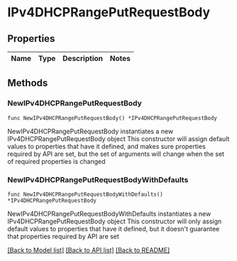 # IPv4DHCPRangePutRequestBody

## Properties

Name | Type | Description | Notes
------------ | ------------- | ------------- | -------------

## Methods

### NewIPv4DHCPRangePutRequestBody

`func NewIPv4DHCPRangePutRequestBody() *IPv4DHCPRangePutRequestBody`

NewIPv4DHCPRangePutRequestBody instantiates a new IPv4DHCPRangePutRequestBody object
This constructor will assign default values to properties that have it defined,
and makes sure properties required by API are set, but the set of arguments
will change when the set of required properties is changed

### NewIPv4DHCPRangePutRequestBodyWithDefaults

`func NewIPv4DHCPRangePutRequestBodyWithDefaults() *IPv4DHCPRangePutRequestBody`

NewIPv4DHCPRangePutRequestBodyWithDefaults instantiates a new IPv4DHCPRangePutRequestBody object
This constructor will only assign default values to properties that have it defined,
but it doesn't guarantee that properties required by API are set


[[Back to Model list]](../README.md#documentation-for-models) [[Back to API list]](../README.md#documentation-for-api-endpoints) [[Back to README]](../README.md)


